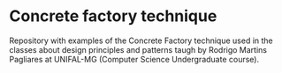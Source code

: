 # Concrete factory technique

Repository with examples of the Concrete Factory technique used in the classes about design principles and patterns taugh by Rodrigo Martins Pagliares at UNIFAL-MG (Computer Science Undergraduate course).
